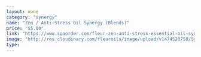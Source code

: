 ```yaml
---
layout: none
category: "synergy"
name: "Zen / Anti-Stress Oil Synergy (Blends)"
price: "$5.00"
link: "https://www.spaorder.com/fleur-zen-anti-stress-essential-oil-synergy-blends/"
image: "http://res.cloudinary.com/fleuroils/image/upload/v1474520758/Synergy/synergy.jpg"
type: 
---
```

